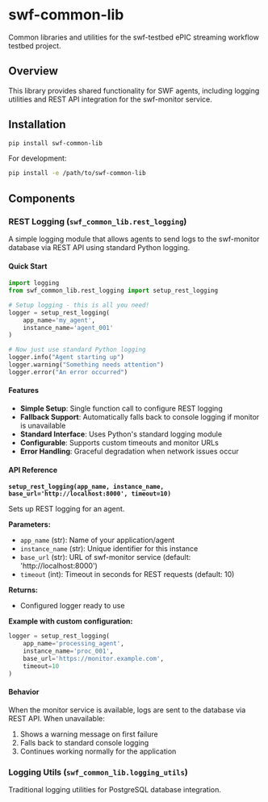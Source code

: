 # swf-common-lib

Common libraries and utilities for the swf-testbed ePIC streaming workflow testbed project.

## Overview

This library provides shared functionality for SWF agents, including logging utilities and REST API integration for the swf-monitor service.

## Installation

```bash
pip install swf-common-lib
```

For development:
```bash
pip install -e /path/to/swf-common-lib
```

## Components

### REST Logging (`swf_common_lib.rest_logging`)

A simple logging module that allows agents to send logs to the swf-monitor database via REST API using standard Python logging.

#### Quick Start

```python
import logging
from swf_common_lib.rest_logging import setup_rest_logging

# Setup logging - this is all you need!
logger = setup_rest_logging(
    app_name='my_agent',
    instance_name='agent_001'
)

# Now just use standard Python logging
logger.info("Agent starting up")
logger.warning("Something needs attention")
logger.error("An error occurred")
```

#### Features

- **Simple Setup**: Single function call to configure REST logging
- **Fallback Support**: Automatically falls back to console logging if monitor is unavailable
- **Standard Interface**: Uses Python's standard logging module
- **Configurable**: Supports custom timeouts and monitor URLs
- **Error Handling**: Graceful degradation when network issues occur

#### API Reference

**`setup_rest_logging(app_name, instance_name, base_url='http://localhost:8000', timeout=10)`**

Sets up REST logging for an agent.

**Parameters:**
- `app_name` (str): Name of your application/agent
- `instance_name` (str): Unique identifier for this instance  
- `base_url` (str): URL of swf-monitor service (default: 'http://localhost:8000')
- `timeout` (int): Timeout in seconds for REST requests (default: 10)

**Returns:**
- Configured logger ready to use

**Example with custom configuration:**
```python
logger = setup_rest_logging(
    app_name='processing_agent',
    instance_name='proc_001',
    base_url='https://monitor.example.com',
    timeout=10
)
```

#### Behavior

When the monitor service is available, logs are sent to the database via REST API. When unavailable:

1. Shows a warning message on first failure
2. Falls back to standard console logging
3. Continues working normally for the application

### Logging Utils (`swf_common_lib.logging_utils`)

Traditional logging utilities for PostgreSQL database integration.

